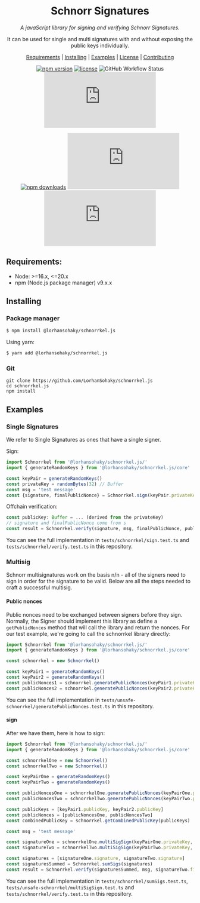 <div align="center">

# Schnorr Signatures

*A javaScript library for signing and verifying Schnorr Signatures.*

It can be used for single and multi signatures with and without exposing the public keys individually.

[Requirements](#requirements) |
[Installing](#installing) |
[Examples](#examples) |
[License](#license) |
[Contributing](#contributing)

[![npm version](https://img.shields.io/npm/v/@lorhansohaky/schnorrkel.js.svg?style=flat-square)](https://www.npmjs.org/package/@lorhansohaky/schnorrkel.js)
[![license](https://img.shields.io/github/license/LorhanSohaky/schnorrkel.js.svg?style=flat-square)](https://github.com/LorhanSohaky/schnorrkel.js/blob/main/LICENSE)
![GitHub Workflow Status](https://img.shields.io/github/actions/workflow/status/LorhanSohaky/schnorrkel.js/tests.yml?label=tests)
![GitHub issues](https://img.shields.io/github/issues/LorhanSohaky/schnorrkel.js?style=flat-square)

[![npm downloads](https://img.shields.io/npm/dm/@lorhansohaky/schnorrkel.js.svg?style=flat-square)](https://npm-stat.com/charts.html?package=@lorhansohaky/schnorrkel.js)
![Libraries.io dependency status for GitHub repo](https://img.shields.io/librariesio/github/LorhanSohaky/schnorrkel.js?style=flat-square)
![GitHub pull requests](https://img.shields.io/github/issues-pr/LorhanSohaky/schnorrkel.js?style=flat-square)

</div>

## Requirements:

* Node: >=16.x, <=20.x
* npm (Node.js package manager) v9.x.x

## Installing

### Package manager

```bash
$ npm install @lorhansohaky/schnorrkel.js
```

Using yarn:

```bash
$ yarn add @lorhansohaky/schnorrkel.js
```


### Git
```
git clone https://github.com/LorhanSohaky/schnorrkel.js
cd schnorrkel.js
npm install
```

## Examples

### Single Signatures
We refer to Single Signatures as ones that have a single signer.

Sign:
```ts
import Schnorrkel from '@lorhansohaky/schnorrkel.js/'
import { generateRandomKeys } from '@lorhansohaky/schnorrkel.js/core'

const keyPair = generateRandomKeys()
const privateKey = randomBytes(32) // Buffer
const msg = 'test message'
const {signature, finalPublicNonce} = Schnorrkel.sign(keyPair.privateKey, msg)
```

Offchain verification:
```ts
const publicKey: Buffer = ... (derived from the privateKey)
// signature and finalPublicNonce come from s
const result = Schnorrkel.verify(signature, msg, finalPublicNonce, publicKey)
```


You can see the full implementation in `tests/schnorrkel/sign.test.ts` and `tests/schnorrkel/verify.test.ts` in this repository.

### Multisig

Schnorr multisignatures work on the basis n/n - all of the signers need to sign in order for the signature to be valid.
Below are all the steps needed to craft a successful multisig.

#### Public nonces

Public nonces need to be exchanged between signers before they sign. Normally, the Signer should implement this library as define a `getPublicNonces` method that will call the library and return the nonces. For our test example, we're going to call the schnorrkel library directly:

```ts
import Schnorrkel from '@lorhansohaky/schnorrkel.js/'
import { generateRandomKeys } from '@lorhansohaky/schnorrkel.js/core'

const schnorrkel = new Schnorrkel()

const keyPair1 = generateRandomKeys()
const keyPair2 = generateRandomKeys()
const publicNonces1 = schnorrkel.generatePublicNonces(keyPair1.privateKey)
const publicNonces2 = schnorrkel.generatePublicNonces(keyPair2.privateKey)
```

You can see the full implementation in `tests/unsafe-schnorrkel/generatePublicNonces.test.ts` in this repository.

#### sign

After we have them, here is how to sign:

```ts
import Schnorrkel from '@lorhansohaky/schnorrkel.js/'
import { generateRandomKeys } from '@lorhansohaky/schnorrkel.js/core'

const schnorrkelOne = new Schnorrkel()
const schnorrkelTwo = new Schnorrkel()

const keyPairOne = generateRandomKeys()
const keyPairTwo = generateRandomKeys()

const publicNoncesOne = schnorrkelOne.generatePublicNonces(keyPairOne.privateKey)
const publicNoncesTwo = schnorrkelTwo.generatePublicNonces(keyPairTwo.privateKey)

const publicKeys = [keyPair1.publicKey, keyPair2.publicKey]
const publicNonces = [publicNoncesOne, publicNoncesTwo]
const combinedPublicKey = schnorrkel.getCombinedPublicKey(publicKeys)

const msg = 'test message'

const signatureOne = schnorrkelOne.multiSigSign(keyPairOne.privateKey, msg, combinedPublicKey, publicNonces)
const signatureTwo = schnorrkelTwo.multiSigSign(keyPairTwo.privateKey, msg, combinedPublicKey, publicNonces)

const signatures = [signatureOne.signature, signatureTwo.signature]
const signaturesSummed = Schnorrkel.sumSigs(signatures)
const result = Schnorrkel.verify(signaturesSummed, msg, signatureTwo.finalPublicNonce, combinedPublicKeyTwo.combinedKey)
```

You can see the full implementation in `tests/schnorrkel/sumSigs.test.ts`, `tests/unsafe-schnorrkel/multiSigSign.test.ts` and `tests/schnorrkel/verify.test.ts` in this repository.
